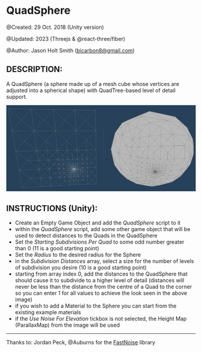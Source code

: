 QuadSphere
============
@Created: 29 Oct. 2018 (Unity version)

@Updated: 2023 (Threejs & @react-three/fiber)

@Author: Jason Holt Smith (<bicarbon8@gmail.com>)

DESCRIPTION:
------------
A QuadSphere (a sphere made up of a mesh cube whose vertices are adjusted into a spherical shape) with QuadTree-based level of detail support.

![QuadSphere](QuadSphere.png)

INSTRUCTIONS (Unity):
------------
- Create an Empty Game Object and add the _QuadSphere_ script to it
- within the _QuadSphere_ script, add some other game object that will be used to detect distances to the Quads in the QuadSphere
- Set the _Starting Subdivisions Per Quad_ to some odd number greater than 0 (11 is a good starting point)
- Set the _Radius_ to the desired radius for the Sphere
- in the _Subdivision Distances_ array, select a size for the number of levels of subdivision you desire (10 is a good starting point)
- starting from array index 0, add the distances to the QuadSphere that should cause it to subdivide to a higher level of detail (distances will never be less than the distance from the centre of a Quad to the corner so you can enter 1 for all values to achieve the look seen in the above image)
- if you wish to add a Material to the Sphere you can start from the existing example materials
- if the _Use Noise For Elevation_ tickbox is not selected, the Height Map (ParallaxMap) from the image will be used

------------

Thanks to: Jordan Peck, @Auburns for the [FastNoise](https://github.com/Auburns/FastNoise) library